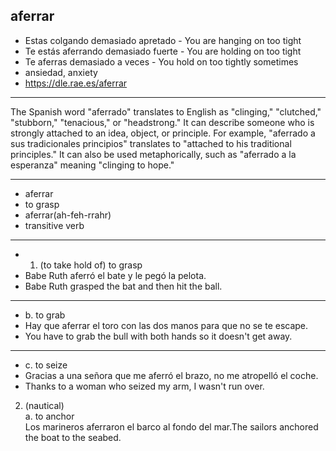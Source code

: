 

## aferrar

- Estas colgando demasiado apretado - You are hanging on too tight
- Te estás aferrando demasiado fuerte - You are holding on too tight
- Te aferras demasiado a veces - You hold on too tightly sometimes
- ansiedad, anxiety
- https://dle.rae.es/aferrar

---

The Spanish word "aferrado" translates to English as "clinging," "clutched," "stubborn," "tenacious," or "headstrong." It can describe someone who is strongly attached to an idea, object, or principle. For example, "aferrado a sus tradicionales principios" translates to "attached to his traditional principles." It can also be used metaphorically, such as "aferrado a la esperanza" meaning "clinging to hope."

---

- aferrar
- to grasp
- aferrar(ah-feh-rrahr)   
- transitive verb

---

- 1. (to take hold of) to grasp
- Babe Ruth aferró el bate y le pegó la pelota.
- Babe Ruth grasped the bat and then hit the ball.

---

- b. to grab  
- Hay que aferrar el toro con las dos manos para que no se te escape.
- You have to grab the bull with both hands so it doesn't get away.

---

- c. to seize  
- Gracias a una señora que me aferró el brazo, no me atropelló el coche.
- Thanks to a woman who seized my arm, I wasn't run over.

2. (nautical)  
a. to anchor  
Los marineros aferraron el barco al fondo del mar.The sailors anchored the boat to the seabed.
